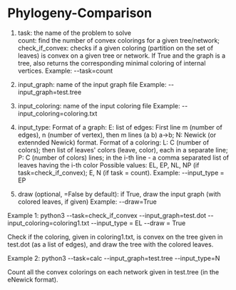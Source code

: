 # Phylogeny-Comparison

1) task: the name of the problem to solve       
    count: find the number of convex colorings for a given tree/network;
    check_if_convex: checks if a given coloring (partition on the set of leaves) is convex on a given tree or network. If True and the graph is a tree, also returns the corresponding minimal coloring of internal vertices.
Example:
	--task=count

2) input_graph: name of the input graph file
Example:
	--input_graph=test.tree

3) input_coloring: name of the input coloring file
Example:
	--input_coloring=coloring.txt

2) input_type:
	Format of a graph:
		E: list of edges: First line m (number of edges), n (number of vertex), then m lines (a b) a->b;
		N: Newick (or extennded Newick) format.
        Format of a coloring:
		L:  C (number of colors); then list of leaves' colors  (leave, color), each in a separate line;
		P:  C (number of colors) lines; in the i-th line - a comma separated list of leaves having the i-th color
Possible values: EL, EP, NL, NP (if task=check_if_convex); E, N (if task = count).
Example:
	--input_type = EP

5) draw (optional, =False by default):
    if True, draw the input graph (with colored leaves, if given)
Example: 
	--draw=True

Example 1: 
  python3 --task=check_if_convex --input_graph=test.dot --input_coloring=coloring1.txt --input_type = EL --draw = True

Check if the coloring, given in coloring1.txt, is convex on the tree given in test.dot (as a list of edges), and draw the tree with the colored leaves.

Example 2:
  python3 --task=calc --input_graph=test.tree --input_type=N

Count all the convex colorings on each network given in test.tree (in the eNewick format).


